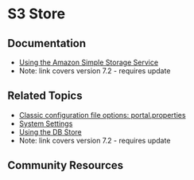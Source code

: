 # S3 Store

## Documentation

* [Using the Amazon Simple Storage Service](https://portal.liferay.dev/docs/7-2/deploy/-/knowledge_base/d/using-amazon-simple-storage-service)
* Note: link covers version 7.2 - requires update

## Related Topics

* [Classic configuration file options: portal.properties](https://docs.liferay.com/portal/7.3-latest/propertiesdoc/portal.properties.html)
* [System Settings](https://learn.liferay.com/dxp/7.x/en/system-administration/system_settings.html)
* [Using the DB Store](https://portal.liferay.dev/docs/7-2/deploy/-/knowledge_base/d/using-the-dbstore)
* Note: link covers version 7.2 - requires update

## Community Resources